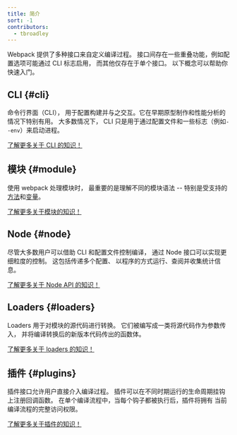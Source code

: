 ```yaml
---
title: 简介
sort: -1
contributors:
  - tbroadley
---
```


Webpack 提供了多种接口来自定义编译过程。
接口间存在一些重叠功能，例如配置选项可能通过 CLI 标志启用，
而其他仅存在于单个接口。
以下概念可以帮助你快速入门。


## CLI {#cli}

命令行界面（CLI），
用于配置构建并与之交互。它在早期原型制作和性能分析的情况下特别有用。
大多数情况下，
CLI 只是用于通过配置文件和一些标志（例如`--env`）来启动进程。

[了解更多关于 CLI 的知识！](/api/cli)


## 模块 {#module}

使用 webpack 处理模块时，
最重要的是理解不同的模块语法 --
特别是受支持的[方法](/api/module-methods)和[变量](/api/module-variables)。

[了解更多关于模块的知识！](/api/module-methods)


## Node {#node}

尽管大多数用户可以借助 CLI 和配置文件控制编译，
通过 Node 接口可以实现更细粒度的控制。
这包括传递多个配置、
以程序的方式运行、查阅并收集统计信息。

[了解更多关于 Node API 的知识！](/api/node)


## Loaders {#loaders}

Loaders 用于对模块的源代码进行转换。
它们被编写成一类将源代码作为参数传入，
并将编译转换后的新版本代码传出的函数体。

[了解更多关于 loaders 的知识！](/api/loaders)


## 插件 {#plugins}

插件接口允许用户直接介入编译过程。
插件可以在不同时期运行的生命周期挂钩上注册回调函数。
在单个编译流程中，当每个钩子都被执行后，插件将拥有
当前编译流程的完整访问权限。

[了解更多关于插件的知识！](/api/plugins)

